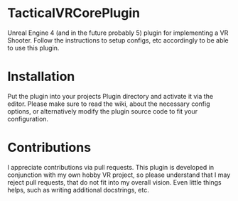 # TacticalVRCorePlugin
Unreal Engine 4 (and in the future probably 5) plugin for implementing a VR Shooter. Follow the instructions to setup configs, etc accordingly to be able to use this plugin.

# Installation
Put the plugin into your projects Plugin directory and activate it via the editor. Please make sure to read the wiki, about the necessary config options, or alternatively modify the plugin source code to fit your configuration.

# Contributions
I appreciate contributions via pull requests. This plugin is developed in conjunction with my own hobby VR project, so please understand that I may reject pull requests, that do not fit into my overall vision. Even little things helps, such as writing additional docstrings, etc.

